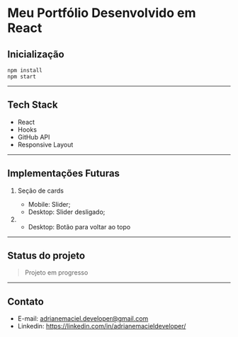# Meu Portfólio Desenvolvido em React

## Inicialização

```
npm install
npm start
```
---

## Tech Stack

- React
- Hooks
- GitHub API
- Responsive Layout

---

## Implementações Futuras

1. Seção de cards

   - Mobile: Slider;
   - Desktop: Slider desligado;

2. - Desktop: Botão para voltar ao topo

---

## Status do projeto

> Projeto em progresso

---

## Contato

- E-mail: adrianemaciel.developer@gmail.com
- Linkedin: https://linkedin.com/in/adrianemacieldeveloper/
